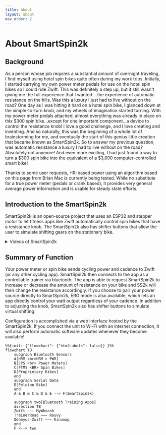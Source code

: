 ```yaml
---
title: About
layout: about
nav_order: 2
---
```

# About SmartSpin2k
## Background
As a person whose job requires a substantial amount of overnight traveling, I find myself using hotel spin bikes quite often during my work trips. Initially, I started carrying my own power meter pedals for use on the hotel spin bikes so I could ride Zwift. This was definitely a step up, but it still wasn't giving me the full experience that I wanted....the experience of automatic resistance on the hills. Was this a luxury I just had to live without on the road? One day as I was hitting it hard on a hotel spin bike, I glanced down at the simple-to-turn knob, and my wheels of imagination started turning. With my power meter pedals attached, almost everything was already in place on this $300 spin bike...except for one important component...a device to control the resistance knob! I love a good challenge, and I love creating and inventing. And so naturally, this was the beginning of a whole lot of brainstorming for me, and eventually the start of this genius little creation that became known as SmartSpin2k. So to answer my previous question, was automatic resistance a luxury I had to live without on the road? Absolutely not anymore! And even more exciting, I had just found a way to turn a $300 spin bike into the equivalent of a $3,000 computer-controlled smart bike!

Thanks to some user requests, HR-based power using an algorithm based on this page from Brian Mac is currently being tested. While no substitute for a true power meter (pedals or crank based), it provides very general average power information and is usable for steady state efforts.

## Introduction to the SmartSpin2k
SmartSpin2k is an open-source project that uses an ESP32 and stepper motor to let fitness apps like Zwift automatically control spin bikes that have a resistance knob. The SmartSpin2k also has shifter buttons that allow the user to simulate shifting gears on the stationary bike.

<details markdown="block"><summary> Videos of SmartSpin2k</summary>
> ![](https://www.youtube.com/watch?v=O8ZMRmwN-dY)
> ![](https://youtu.be/K6ZDopluKcg)
</details>

## Summary of Function

Your power meter or spin bike sends cycling power and cadence to Zwift (or any other cycling app). SmartSpin2k then connects to the app as a controllable trainer via bluetooth. The app is able to request SmartSpin2k to increase or decrease the amount of resistance on your bike and SS2k will then change the resistance accordingly. If you choose to pair your power source directly to SmartSpin2k, ERG mode is also available, which lets an app directly control your watt output regardless of your cadence. In addition to adjusting the knob, SmartSpin2k also has shifter buttons to simulate virtual shifting. 

Configuration is accomplished via a web interface hosted by the SmartSpin2k. If you connect the unit to Wi-Fi with an internet connection, it will also perform automatic software updates whenever they become available! 

```mermaid!
%%{init: {"flowchart": {"htmlLabels": false}} }%%
flowchart TD
    subgraph Bluetooth Sensors
    A[HRM <br>HRM > PWR]
    B[CPS <br> Power Meters]
    C[FTMS <BR> Spin Bikes]
    D[Proprietary Bikes]
    end
    subgraph Serial Data
    E[Peloton Bike]
    end
    A & B & C & D & E --> F(SmartSpin2k)
    
    subgraph two[Bluetooth Training Apps]
    direction TB
    Zwift ~~~ MyWhoosh
    TrainerRoad ~~~ Rouvy
    Qdomyos-Zwift ~~~ Kinomap
    end 
    F <--> two
```